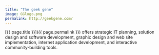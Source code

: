 ```yaml
---
title: "The geek gene"
image: GGlogo.png
permalink: http://geekgene.com/
---
```

[{{ page.title }}]({{ page.permalink }}) offers strategic IT planning, solution design and software development, graphic design and web site implementation, internet application development, and interactive community-building tools.
